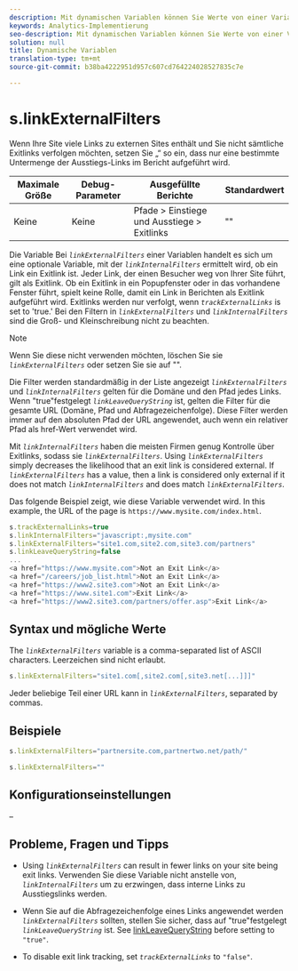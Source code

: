 ```yaml
---
description: Mit dynamischen Variablen können Sie Werte von einer Variablen in eine andere kopieren, ohne die vollständigen Werte mehrfach in die Bildanforderung auf Ihrer Site eingeben zu müssen.
keywords: Analytics-Implementierung
seo-description: Mit dynamischen Variablen können Sie Werte von einer Variablen in eine andere kopieren, ohne die vollständigen Werte mehrfach in die Bildanforderung auf Ihrer Site eingeben zu müssen.
solution: null
title: Dynamische Variablen
translation-type: tm+mt
source-git-commit: b38ba4222951d957c607cd764224028527835c7e

---
```



# s.linkExternalFilters

Wenn Ihre Site viele Links zu externen Sites enthält und Sie nicht sämtliche Exitlinks verfolgen möchten, setzen Sie „“ so ein, dass nur eine bestimmte Untermenge der Ausstiegs-Links im Bericht aufgeführt wird.

| Maximale Größe | Debug-Parameter | Ausgefüllte Berichte | Standardwert |
|---|---|---|---|
| Keine | Keine | Pfade &gt; Einstiege und Ausstiege &gt; Exitlinks | "" |

Die Variable Bei *`linkExternalFilters`* einer Variablen handelt es sich um eine optionale Variable, mit der *`linkInternalFilters`* ermittelt wird, ob ein Link ein Exitlink ist. Jeder Link, der einen Besucher weg von Ihrer Site führt, gilt als Exitlink. Ob ein Exitlink in ein Popupfenster oder in das vorhandene Fenster führt, spielt keine Rolle, damit ein Link in Berichten als Exitlink aufgeführt wird. Exitlinks werden nur verfolgt, wenn *`trackExternalLinks`* is set to 'true.' Bei den Filtern in *`linkExternalFilters`* und *`linkInternalFilters`* sind die Groß- und Kleinschreibung nicht zu beachten.

>[!NOTE]
>
>Wenn Sie diese nicht verwenden möchten, löschen Sie sie *`linkExternalFilters`* oder setzen Sie sie auf "".

Die Filter werden standardmäßig in der Liste angezeigt *`linkExternalFilters`* und *`linkInternalFilters`* gelten für die Domäne und den Pfad jedes Links. Wenn "true"festgelegt *`linkLeaveQueryString`* ist, gelten die Filter für die gesamte URL (Domäne, Pfad und Abfragezeichenfolge). Diese Filter werden immer auf den absoluten Pfad der URL angewendet, auch wenn ein relativer Pfad als href-Wert verwendet wird.

Mit *`linkInternalFilters`* haben die meisten Firmen genug Kontrolle über Exitlinks, sodass sie *`linkExternalFilters`*. Using *`linkExternalFilters`* simply decreases the likelihood that an exit link is considered external. If *`linkExternalFilters`* has a value, then a link is considered only external if it does not match *`linkInternalFilters`* and does match *`linkExternalFilters`*.

Das folgende Beispiel zeigt, wie diese Variable verwendet wird. In this example, the URL of the page is `https://www.mysite.com/index.html`.

```js
s.trackExternalLinks=true 
s.linkInternalFilters="javascript:,mysite.com" 
s.linkExternalFilters="site1.com,site2.com,site3.com/partners" 
s.linkLeaveQueryString=false 
... 
<a href="https://www.mysite.com">Not an Exit Link</a> 
<a href="/careers/job_list.html">Not an Exit Link</a> 
<a href="https://www2.site3.com">Not an Exit Link</a> 
<a href="https://www.site1.com">Exit Link</a> 
<a href="https://www2.site3.com/partners/offer.asp">Exit Link</a> 
```

## Syntax und mögliche Werte

The *`linkExternalFilters`* variable is a comma-separated list of ASCII characters. Leerzeichen sind nicht erlaubt.

```js
s.linkExternalFilters="site1.com[,site2.com[,site3.net[...]]]"
```

Jeder beliebige Teil einer URL kann in *`linkExternalFilters`*, separated by commas.

## Beispiele

```js
s.linkExternalFilters="partnersite.com,partnertwo.net/path/"
```

```js
s.linkExternalFilters=""
```

## Konfigurationseinstellungen

–

## Probleme, Fragen und Tipps

* Using *`linkExternalFilters`* can result in fewer links on your site being exit links. Verwenden Sie diese Variable nicht anstelle von, *`linkInternalFilters`* um zu erzwingen, dass interne Links zu Ausstiegslinks werden.

* Wenn Sie auf die Abfragezeichenfolge eines Links angewendet werden *`linkExternalFilters`* sollten, stellen Sie sicher, dass auf "true"festgelegt *`linkLeaveQueryString`* ist. See [linkLeaveQueryString](https://docs.adobe.com/content/help/en/analytics/implementation/javascript-implementation/variables-analytics-reporting/config-var/s-account.html) before setting to `"true"`.

* To disable exit link tracking, set *`trackExternalLinks`* to `"false"`.
